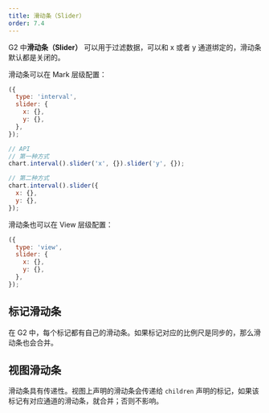 ```yaml
---
title: 滑动条（Slider）
order: 7.4
---
```


G2 中**滑动条（Slider）** 可以用于过滤数据，可以和 x 或者 y 通道绑定的，滑动条默认都是关闭的。

滑动条可以在 Mark 层级配置：

```js
({
  type: 'interval',
  slider: {
    x: {},
    y: {},
  },
});
```

```js
// API
// 第一种方式
chart.interval().slider('x', {}).slider('y', {});

// 第二种方式
chart.interval().slider({
  x: {},
  y: {},
});
```

滑动条也可以在 View 层级配置：

```js
({
  type: 'view',
  slider: {
    x: {},
    y: {},
  },
});
```

## 标记滑动条

在 G2 中，每个标记都有自己的滑动条。如果标记对应的比例尺是同步的，那么滑动条也会合并。

## 视图滑动条

滑动条具有传递性。视图上声明的滑动条会传递给 `children` 声明的标记，如果该标记有对应通道的滑动条，就合并；否则不影响。
